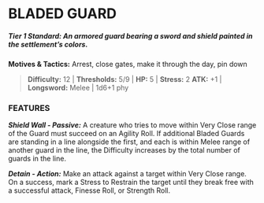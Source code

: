 # BLADED GUARD

##### **Tier 1 Standard:** *An armored guard bearing a sword and shield painted in the settlement’s colors.*

**Motives & Tactics:** Arrest, close gates, make it through the day, pin down

> **Difficulty:** 12 | **Thresholds:** 5/9 | **HP:** 5 | **Stress:** 2
> **ATK:** +1 | **Longsword:** Melee | 1d6+1 phy

### FEATURES

***Shield Wall - Passive:*** A creature who tries to move within Very Close range of the Guard must succeed on an Agility Roll. If additional Bladed Guards are standing in a line alongside the first, and each is within Melee range of another guard in the line, the Difficulty increases by the total number of guards in the line.

***Detain - Action:*** Make an attack against a target within Very Close range. On a success, mark a Stress to Restrain the target until they break free with a successful attack, Finesse Roll, or Strength Roll.
